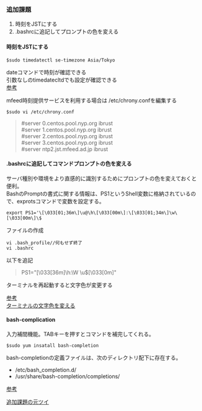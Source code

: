 ### 追加課題
1. 時刻をJSTにする
1. .bashrcに追記してプロンプトの色を変える

#### 時刻をJSTにする

```$sudo timedatectl se-timezone Asia/Tokyo ```

dateコマンドで時刻が確認できる<br>
引数なしのtimedatecltdでも設定が確認できる<br>
[参考](https://weblabo.oscasierra.net/centos7-timezone-1/)<br>

mfeed時刻提供サービスを利用する場合は /etc/chrony.confを編集する
```
$sudo vi /etc/chrony.conf
```
> #server 0.centos.pool.nyp.org ibrust<br>
> #server 1.centos.pool.nyp.org ibrust<br>
> #server 2.centos.pool.nyp.org ibrust<br>
> #server 3.centos.pool.nyp.org ibrust<br>
> #server ntp2.jst.mfeed.ad.jp ibrust<br>

#### .bashrcに追記してコマンドプロンプトの色を変える
サーバ種別や環境をより直感的に識別するためにプロンプトの色を変えておくと便利。<br>
BashのPromptの書式に関する情報は、PS1というShell変数に格納されているので、exprotsコマンドで変数を設定する。<br>


```
export PS1='\[\033[01;36m\]\u@\h\[\033[00m\]:\[\033[01;34m\]\w\[\033[00m\]\$ 
```
ファイルの作成
```
vi .bash_profile//何もせず終了
vi .bashrc
```
以下を追記
> PS1="\[\033[36m\]\h:\W \u\$\[\033[0m\]"

ターミナルを再起動すると文字色が変更する

[参考](https://qiita.com/wildeagle/items/5da17e007e2c284dc5dd)<br>
[ターミナルの文字色を変える](https://qiita.com/hirose/items/bbfeeb3fe50725f2a7a7)

#### bash-complication
入力補間機能。TABキーを押すとコマンドを補完してくれる。

```
$sudo yum insatall bash-completion
```
bash-completionの定義ファイルは、次のディレクトリ配下に存在する。
- /etc/bash_completion.d/
- /usr/share/bash-completion/completions/

[参考](https://qiita.com/yamada-hakase/items/bf163f0924e4d925fefb)

[追加課題の元ツイ](https://twitter.com/webappli_cot/status/1285946242355220480)
